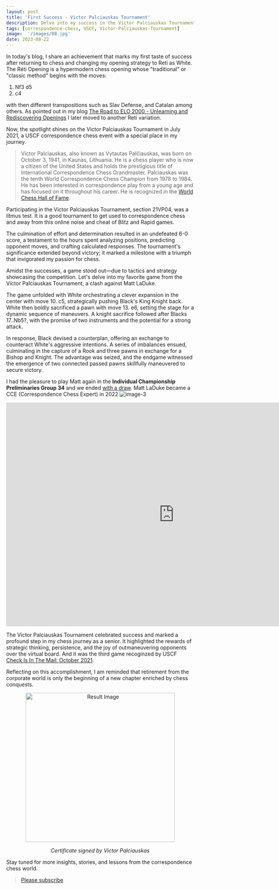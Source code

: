 ```yaml
---
layout: post
title: 'First Success - Victor Palciauskas Tournament'
description: Delve into my success in the Victor Palciauskas Tournament 2021, a USCF correspondence chess event where I secured an undefeated victory. Explore my favorite game from the tournament and the strategic maneuvers that led to success.
tags: [correspondence-chess, USCF, Victor-Palciauskas-Tournament]
image:  '/images/08.jpg'
date: 2023-08-22
---
```


In today's blog, I share an achievement that marks my first taste of success after returning to chess and changing my opening strategy to Reti as White. The Réti Opening is a hypermodern chess opening whose "traditional" or "classic method" begins with the moves:

1. Nf3 d5
2. c4

with then different transpositions such as Slav Defense, and Catalan among others. As pointed out in my blog [The Road to ELO 2000 - Unlearning and Rediscovering Openings](https://chess.myvortexcloud.com/the-road-to-elo-2000/) I later moved to another Reti variation.

Now, the spotlight shines on the Victor Palciauskas Tournament in July 2021, a USCF correspondence chess event with a special place in my journey.

> Victor Palciauskas, also known as Vytautas Palčiauskas, was born on October 3, 1941, in Kaunas, Lithuania. He is a chess player who is now a citizen of the United States and holds the prestigious title of International Correspondence Chess Grandmaster. Palciauskas was the tenth World Correspondence Chess Champion from 1978 to 1984. He has been interested in correspondence play from a young age and has focused on it throughout his career. He is recognized in the [World Chess Hall of Fame](https://worldchesshof.org/hof-inductee/victor-palciauskas).

Participating in the Victor Palciauskas Tournament, section 21VP04, was a litmus test. It is a good tournament to get used to correspondence chess and away from this online noise and cheat of Blitz and Rapid games.

The culmination of effort and determination resulted in an undefeated 6-0 score, a testament to the hours spent analyzing positions, predicting opponent moves, and crafting calculated responses. The tournament's significance extended beyond victory; it marked a milestone with a triumph that invigorated my passion for chess.

Amidst the successes, a game stood out—due to tactics and strategy showcasing the competition. Let's delve into my favorite game from the Victor Palciauskas Tournament, a clash against Matt LaDuke.

The game unfolded with White orchestrating a clever expansion in the center with move 10. c5, strategically pushing Black's King Knight back. White then boldly sacrificed a pawn with move 13. e6, setting the stage for a dynamic sequence of maneuvers. A knight sacrifice followed after Blacks 17..Nb5?, with the promise of two instruments and the potential for a strong attack.

In response, Black devised a counterplan, offering an exchange to counteract White's aggressive intentions. A series of imbalances ensued, culminating in the capture of a Rook and three pawns in exchange for a Bishop and Knight. The advantage was seized, and the endgame witnessed the emergence of two connected passed pawns skillfully maneuvered to secure victory.

I had the pleasure to play Matt again in the **Individual Championship Preliminaries Group 34** and we ended [with a draw](https://www.iccf.com/game?id=1295018). Matt LaDuke became a CCE (Correspondence Chess Expert)
in 2022 ![image-3](https://github.com/Egbert-Azure/egbert-azure.Github.io/assets/55332675/0fe3da37-ff82-48d4-9d48-002afac116d8)


<iframe style='border: 0;' width='900px' height='600px' src='https://share.chessbase.com/SharedGames/frame/?p=NsveSf4NaIuce17+G8G4pQbUFjxFhMA4YUnYYPtdFdKRMJCCgpx9oPfTWR70ha9I'></iframe>

The Victor Palciauskas Tournament celebrated success and marked a profound step in my chess journey as a senior. It highlighted the rewards of strategic thinking, persistence, and the joy of outmaneuvering opponents over the virtual board. And it was the third game recoginzed by USCF [Check Is In The Mail: October 2021](https://new.uschess.org/news/check-mail-october-2021). 

Reflecting on this accomplishment, I am reminded that retirement from the corporate world is only the beginning of a new chapter enriched by chess conquests.

<div align="center">
    <img src="https://github.com/Egbert-Azure/egbert-azure.Github.io/assets/55332675/8a11d0ae-7a82-4b14-a28b-43ceb70df4be" alt="Result Image" width="400">
    <div align="center">
        <p><em>Certificate signed by Victor Palciauskas</em></p>
    </div>
</div>

Stay tuned for more insights, stories, and lessons from the correspondence chess world.

> [Please subscribe](https://follow.it/senior-chess-improver?leanpub) 
